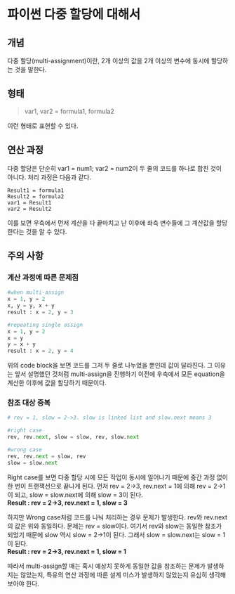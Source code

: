 # 파이썬 다중 할당에 대해서

## 개념
다중 할당(multi-assignment)이란, 2개 이상의 값을 2개 이상의 변수에 동시에 할당하는 것을 말한다. 

## 형태
> var1, var2 = formula1, formula2  

이런 형태로 표현할 수 있다.

## 연산 과정  

다중 할당은 단순히 var1 = num1; var2 = num2이 두 줄의 코드를 하나로 합친 것이 아니다. 처리 과정은 다음과 같다.

```
Result1 = formula1
Result2 = formula2
var1 = Result1
var2 = Result2
```
이를 보면 우측에서 먼저 계산을 다 끝마치고 난 이후에 좌측 변수들에
그 계산값을 할당한다는 것을 알 수 있다.   

## 주의 사항

### 계산 과정에 따른 문제점

```py
#when multi-assign
x = 1, y = 2
x, y = y, x + y
result : x = 2, y = 3

#repeating single assign
x = 1, y = 2
x = y
y = x + y
result : x = 2, y = 4
```
위의 code block을 보면 코드를 그저 두 줄로 나누었을 뿐인데 값이 달라진다. 그 이유는 앞서 설명했던 것처럼 multi-assign을 진행하기 이전에 우측에서 모든 equation을 계산한 이후에 값을 할당하기 때문이다.

### 참조 대상 중복
```py
# rev = 1, slow = 2->3. slow is linked list and slow.next means 3

#right case
rev, rev.next, slow = slow, rev, slow.next

#wrong case
rev, rev.next = slow, rev
slow = slow.next
```
Right case를 보면 다중 할당 시에 모든 작업이 동시에 일어나기 때문에 중간 과정 없이 한 번이 트랜잭션으로 끝나게 된다. 먼저 rev = 2->3, rev.next = 1에 의해 rev = 2->1이 되고, slow = slow.next에 의해 slow = 3이 된다.  
__Result : rev = 2->3, rev.next = 1, slow = 3__

하지만 Wrong case처럼 코드를 나눠 처리하는 경우 문제가 발생한다. rev와 rev.next의 값은 위와 동일하다. 문제는 rev = slow이다. 여기서 rev와 slow는 동일한 참조가 되었기 때문에 slow 역시 slow = 2->1이 된다. 그래서 slow = slow.next는 slow = 1이 된다.  
__Result : rev = 2->3, rev.next = 1, slow = 1__

따라서 multi-assign할 때는 혹시 예상치 못하게 동일한 값을 참조하는 문제가 발생하지는 않았는지, 특유의 연산 과정에 따른 설계 미스가 발생하지 않았는지 유심히 생각해보아야 한다.